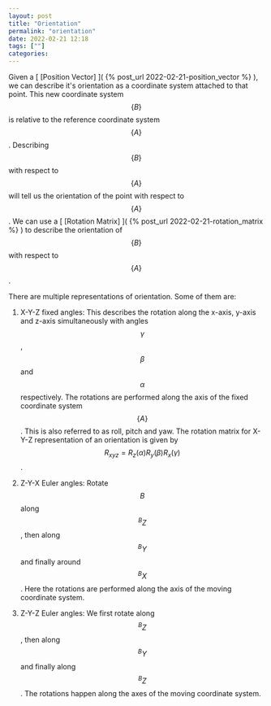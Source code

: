 ```yaml
---
layout: post
title: "Orientation"
permalink: "orientation"
date: 2022-02-21 12:18
tags: [""]
categories:
---
```


Given a [ [Position Vector] ]( {% post_url 2022-02-21-position_vector %} ), we
can describe it's orientation as a coordinate system attached to that point.
This new coordinate system $$\{B\}$$ is relative to the reference coordinate
system $$\{A\}$$. Describing $$\{B\}$$ with respect to $$\{A\}$$ will tell us
the orientation of the point with respect to $$\{A\}$$. We can use a [ [Rotation
Matrix] ]( {% post_url 2022-02-21-rotation_matrix %} ) to describe the
orientation of $$\{B\}$$ with respect to $$\{A\}$$.

There are multiple representations of orientation. Some of them are:
1. X-Y-Z fixed angles: This describes the rotation along the x-axis, y-axis and
   z-axis simultaneously with angles $$\gamma$$, $$\beta$$ and $$\alpha$$
   respectively. The rotations are performed along the axis of the fixed
   coordinate system $$\{A\}$$. This is also referred to as roll, pitch and yaw.
   The rotation matrix for X-Y-Z representation of an orientation is given by
   $$R_{xyz} = R_z(\alpha) R_y(\beta) R_x(\gamma)$$.

2. Z-Y-X Euler angles: Rotate $$B$$ along $$^BZ$$, then along $$^BY$$ and
   finally around $$^BX$$. Here the rotations are performed along the axis of
   the moving coordinate system.

3. Z-Y-Z Euler angles: We first rotate along $$^BZ$$, then along $$^BY$$ and
   finally along $$^BZ$$. The rotations happen along the axes of the moving
   coordinate system.
